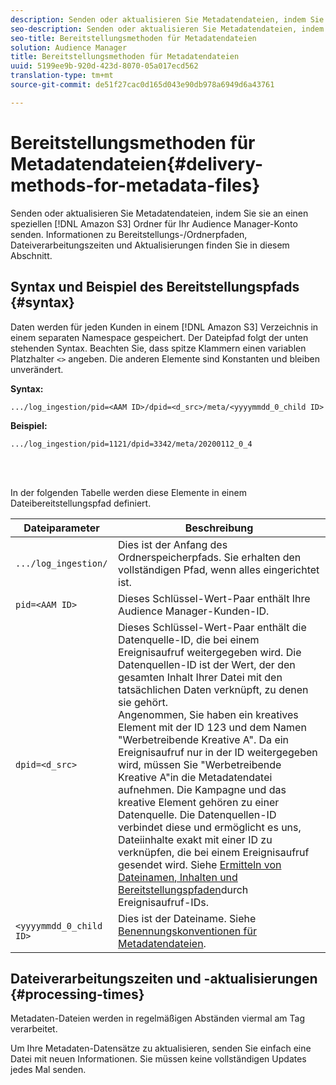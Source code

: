 ```yaml
---
description: Senden oder aktualisieren Sie Metadatendateien, indem Sie sie an einen speziellen Amazon S3-Ordner für Ihr Audience Manager-Konto senden. Informationen zu Bereitstellungs-/Ordnerpfaden, Dateiverarbeitungszeiten und Aktualisierungen finden Sie in diesem Abschnitt.
seo-description: Senden oder aktualisieren Sie Metadatendateien, indem Sie sie an einen speziellen Amazon S3-Ordner für Ihr Audience Manager-Konto senden. Informationen zu Bereitstellungs-/Ordnerpfaden, Dateiverarbeitungszeiten und Aktualisierungen finden Sie in diesem Abschnitt.
seo-title: Bereitstellungsmethoden für Metadatendateien
solution: Audience Manager
title: Bereitstellungsmethoden für Metadatendateien
uuid: 5199ee9b-920d-423d-8070-05a017ecd562
translation-type: tm+mt
source-git-commit: de51f27cac0d165d043e90db978a6949d6a43761

---
```



# Bereitstellungsmethoden für Metadatendateien{#delivery-methods-for-metadata-files}

Senden oder aktualisieren Sie Metadatendateien, indem Sie sie an einen speziellen [!DNL Amazon S3] Ordner für Ihr Audience Manager-Konto senden. Informationen zu Bereitstellungs-/Ordnerpfaden, Dateiverarbeitungszeiten und Aktualisierungen finden Sie in diesem Abschnitt.

## Syntax und Beispiel des Bereitstellungspfads {#syntax}

Daten werden für jeden Kunden in einem [!DNL Amazon S3] Verzeichnis in einem separaten Namespace gespeichert. Der Dateipfad folgt der unten stehenden Syntax. Beachten Sie, dass spitze Klammern einen variablen Platzhalter `<>` angeben. Die anderen Elemente sind Konstanten und bleiben unverändert.

**Syntax:**

```
.../log_ingestion/pid=<AAM ID>/dpid=<d_src>/meta/<yyyymmdd_0_child ID>
```

**Beispiel:**

```
.../log_ingestion/pid=1121/dpid=3342/meta/20200112_0_4
```

<br> 

In der folgenden Tabelle werden diese Elemente in einem Dateibereitstellungspfad definiert.


| Dateiparameter | Beschreibung |
---------|----------|
| `.../log_ingestion/` | Dies ist der Anfang des Ordnerspeicherpfads. Sie erhalten den vollständigen Pfad, wenn alles eingerichtet ist. |
| `pid=<AAM ID>` | Dieses Schlüssel-Wert-Paar enthält Ihre Audience Manager-Kunden-ID. |
| `dpid=<d_src>` | Dieses Schlüssel-Wert-Paar enthält die Datenquelle-ID, die bei einem Ereignisaufruf weitergegeben wird. Die Datenquellen-ID ist der Wert, der den gesamten Inhalt Ihrer Datei mit den tatsächlichen Daten verknüpft, zu denen sie gehört. </br> Angenommen, Sie haben ein kreatives Element mit der ID 123 und dem Namen &quot;Werbetreibende Kreative A&quot;. Da ein Ereignisaufruf nur in der ID weitergegeben wird, müssen Sie &quot;Werbetreibende Kreative A&quot;in die Metadatendatei aufnehmen. Die Kampagne und das kreative Element gehören zu einer Datenquelle. Die Datenquellen-ID verbindet diese und ermöglicht es uns, Dateiinhalte exakt mit einer ID zu verknüpfen, die bei einem Ereignisaufruf gesendet wird. Siehe [Ermitteln von Dateinamen, Inhalten und Bereitstellungspfaden](/help/using/reporting/audience-optimization-reports/metadata-files-intro/metadata-file-overview.md#how-ids-shape-filenames)durch Ereignisaufruf-IDs. |
| `<yyyymmdd_0_child ID>` | Dies ist der Dateiname. Siehe [Benennungskonventionen für Metadatendateien](/help/using/reporting/audience-optimization-reports/metadata-files-intro/metadata-file-names.md). |

## Dateiverarbeitungszeiten und -aktualisierungen {#processing-times}

Metadaten-Dateien werden in regelmäßigen Abständen viermal am Tag verarbeitet.

Um Ihre Metadaten-Datensätze zu aktualisieren, senden Sie einfach eine Datei mit neuen Informationen. Sie müssen keine vollständigen Updates jedes Mal senden.
